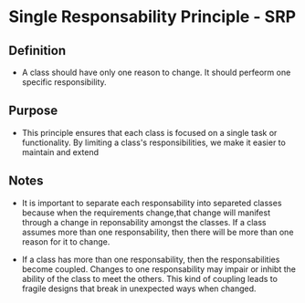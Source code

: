 ﻿# Single Responsability Principle - SRP

## Definition
- A class should have only one reason to change. It should perfeorm one specific responsibility.

## Purpose
- This principle ensures that each class is focused on a single task or functionality. By limiting a class's
responsibilities, we make it easier to maintain and extend

## Notes
- It is important to separate each responsability into separeted classes
because when the requirements change,that change will manifest through
a change in reponsability amongst the classes. If a class assumes more than
one responsability, then there will be more than one reason for it to change.

- If a class has more than one responsability, then the responsabilities become coupled.
Changes to one responsability may impair or inhibt the ability of the class to meet the others.
This kind of coupling leads to fragile designs that break in unexpected ways when changed.

